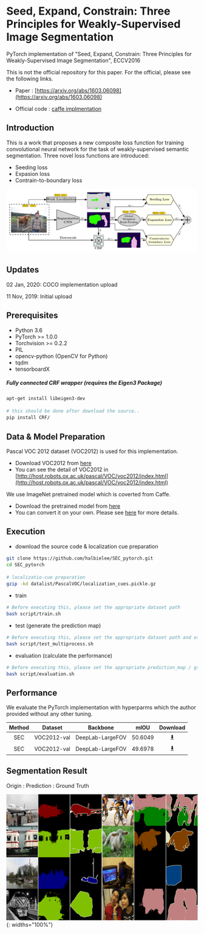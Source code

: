 # Seed, Expand, Constrain: Three Principles for Weakly-Supervised Image Segmentation
PyTorch implementation of "Seed, Expand, Constrain: Three Principles for Weakly-Supervised Image Segmentation", ECCV2016

This is not the official repository for this paper. For the official, please see the following links.

- Paper : [https://arxiv.org/abs/1603.06098](https://arxiv.org/abs/1603.06098)

- Official code : [caffe implmentation](https://github.com/kolesman/SEC)

## Introduction
This is a work that proposes a new composite loss function for training convolutional neural network for the task of 
weakly-supervised semantic segmentation.
Three novel loss functions are introduced:
 - Seeding loss
 - Expasion loss
 - Contrain-to-boundary loss 

![image](src/method.png)


## Updates
02 Jan, 2020: COCO implementation upload

11 Nov, 2019: Initial upload

## Prerequisites
- Python 3.6
- PyTorch >= 1.0.0
- Torchvision >= 0.2.2
- PIL
- opencv-python (OpenCV for Python)
- tqdm
- tensorboardX


##### Fully connected CRF wrapper (requires the Eigen3 Package)
```bash
apt-get install libeigen3-dev

# this should be done after download the source..
pip install CRF/
```



## Data & Model Preparation
Pascal VOC 2012 dataset (VOC2012) is used for this implementation.
- Download VOC2012 from [here](http://host.robots.ox.ac.uk/pascal/VOC/voc2012/VOCtrainval_11-May-2012.tar)
- You can see the detail of VOC2012 in [http://host.robots.ox.ac.uk/pascal/VOC/voc2012/index.html](http://host.robots.ox.ac.uk/pascal/VOC/voc2012/index.html)


We use ImageNet pretrained model which is coverted from Caffe.
- Download the pretrained model from [here](https://drive.google.com/a/yonsei.ac.kr/file/d/1Fs25jmy9uZJxLlWFfdOESOs5EXnAr0OK/view?usp=sharing)
- You can convert it on your own. Please see [here](https://github.com/marvis/pytorch-caffe) for more details.




## Execution

- download the source code & localization cue preparation
```bash
git clone https://github.com/halbielee/SEC_pytorch.git
cd SEC_pytorch 

# localizatio-cue preparation
gzip -kd datalist/PascalVOC/localization_cues.pickle.gz
```

- train
```bash
# Before executing this, please set the appropriate dataset path
bash script/train.sh
``` 

- test (generate the prediction map)
```bash
# Before executing this, please set the appropriate dataset path and other options..
bash script/test_multiprocess.sh
``` 

- evaluation (calculate the performance)
```bash
# Before executing this, please set the appropriate prediction_map / gt_map path
bash script/evaluation.sh
```


## Performance

We evaluate the PyTorch implementation with hyperparms which the author provided without any other tuning. 

| Method | Dataset | Backbone  |  mIOU | Download                                                     |
| :----: | --------- | --------- | :---: | :----------------------------------------------------------: |
|    SEC | VOC2012-val | DeepLab-LargeFOV | 50.6049  | [:arrow_down:](https://drive.google.com/a/yonsei.ac.kr/file/d/1G9c4ZYi4OyZwpZQV8UVrHBRedHk5IA33/view?usp=sharing) |
|    SEC | VOC2012-val | DeepLab-LargeFOV | 49.6978  | [:arrow_down:](https://drive.google.com/a/yonsei.ac.kr/file/d/1tFPC7G-rpcCUQ_pcKWqycNbWoOePhwMj/view?usp=sharing) |



## Segmentation Result
Origin : Prediction : Ground Truth

![result](src/result3.png){: widths="100%")